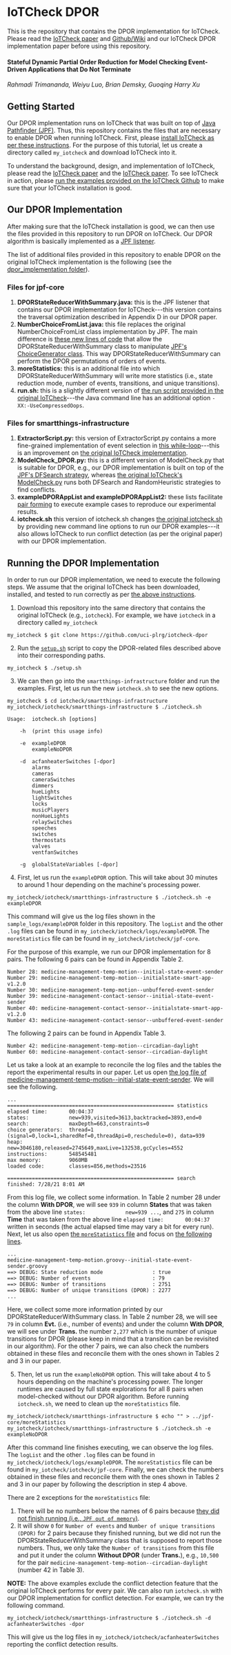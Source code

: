 # IoTCheck DPOR
This is the repository that contains the DPOR implementation for IoTCheck. Please read the [IoTCheck paper](https://2020.esec-fse.org/details/fse-2020-papers/16/Understanding-and-Automatically-Detecting-Conflicting-Interactions-between-Smart-Home) and [Github/Wiki](https://github.com/uci-plrg/iotcheck) and our IoTCheck DPOR implementation paper before using this repository.

#### Stateful Dynamic Partial Order Reduction for Model Checking Event-Driven Applications that Do Not Terminate
_Rahmadi Trimananda, Weiyu Luo, Brian Demsky, Guoqing Harry Xu_

## Getting Started
Our DPOR implementation runs on IoTCheck that was built on top of [Java Pathfinder (JPF)](https://github.com/javapathfinder). Thus, this repository contains the files that are necessary to enable DPOR when running IoTCheck. First, please [install IoTCheck as per these instructions](https://github.com/uci-plrg/iotcheck/blob/master/README.md#getting-started). For the purpose of this tutorial, let us create a directory called `my_iotcheck` and download IoTCheck into it.

To understand the background, design, and implementation of IoTCheck, please read the [IoTCheck paper](https://2020.esec-fse.org/details/fse-2020-papers/16/Understanding-and-Automatically-Detecting-Conflicting-Interactions-between-Smart-Home) and the [IoTCheck paper](https://2020.esec-fse.org/details/fse-2020-papers/16/Understanding-and-Automatically-Detecting-Conflicting-Interactions-between-Smart-Home). 
To see IoTCheck in action, please [run the examples provided on the IoTCheck Github](https://github.com/uci-plrg/iotcheck/blob/master/README.md#examples) to make sure that your IoTCheck installation is good.

## Our DPOR Implementation
After making sure that the IoTCheck installation is good, we can then use the files provided in this repository to run DPOR on IoTCheck. Our DPOR algorithm is basically implemented as a [JPF listener](https://github.com/javapathfinder/jpf-core/wiki/Listeners).

The list of additional files provided in this repository to enable DPOR on the original IoTCheck implementation is the following (see the [dpor_implementation folder](https://github.com/uci-plrg/iotcheck-dpor/tree/main/dpor_implementation)).

### Files for jpf-core
1. **DPORStateReducerWithSummary.java:** this is the JPF listener that contains our DPOR implementation for IoTCheck---this version contains the traversal optimization described in Appendix D in our DPOR paper.
2. **NumberChoiceFromList.java:** this file replaces the original NumberChoiceFromList class implementation by JPF. The main difference is [these new lines of code](https://github.com/uci-plrg/iotcheck-dpor/blob/652f448e55f7423c2a7b3f663a3ba203f2f6a609/dpor_implementation/jpf-core/NumberChoiceFromList.java#L265) that allow the DPORStateReducerWithSummary class to manipulate [JPF's ChoiceGenerator class](https://github.com/javapathfinder/jpf-core/wiki/ChoiceGenerators). This way DPORStateReducerWithSummary can perform the DPOR permutations of orders of events.  
3. **moreStatistics:** this is an additional file into which DPORStateReducerWithSummary will write more statistics (i.e., state reduction mode, number of events, transitions, and unique transitions).
4. **run.sh:** this is a slightly different version of [the run script provided in the original IoTCheck](https://github.com/uci-plrg/iotcheck/wiki/IoTCheck-JPF#run-script)---the Java command line has an additional option `-XX:-UseCompressedOops`.

### Files for smartthings-infrastructure
1. **ExtractorScript.py:** this version of ExtractorScript.py contains a more fine-grained implementation of event selection in [this while-loop](https://github.com/uci-plrg/iotcheck-dpor/blob/ed6d392ecf1162299ba012facb1be4ab4431d89d/dpor_implementation/smartthings-infrastructure/ExtractorScript.py#L397)---this is an improvement on [the original IoTCheck implementation](https://github.com/uci-plrg/iotcheck/wiki/IoTCheck-Infrastructure#iotcheck-configuration-and-preprocessing).
2. **ModelCheck_DPOR.py:** this is a different version of ModelCheck.py that is suitable for DPOR, e.g., our DPOR implementation is built on top of the [JPF's DFSearch strategy](https://github.com/javapathfinder/jpf-core/wiki/Search-Strategies), whereas [the original IoTCheck's ModelCheck.py](https://github.com/uci-plrg/iotcheck/wiki/IoTCheck-Infrastructure#iotcheck-configuration-and-preprocessing) runs both DFSearch and RandomHeuristic strategies to find conflicts.
3. **exampleDPORAppList and exampleDPORAppList2:** these lists facilitate [pair forming](https://github.com/uci-plrg/iotcheck#forming-pairs) to execute example cases to reproduce our experimental results.
4. **iotcheck.sh** this version of iotcheck.sh changes [the original iotcheck.sh](https://github.com/uci-plrg/iotcheck#experiments) by providing new command line options to run our DPOR examples---it also allows IoTCheck to run conflict detection (as per the original paper) with our DPOR implementation.

## Running the DPOR Implementation
In order to run our DPOR implementation, we need to execute the following steps. We assume that the original IoTCheck has been downloaded, installed, and tested to run correctly as per [the above instructions](https://github.com/uci-plrg/iotcheck-dpor#getting-started).

1. Download this repository into the same directory that contains the original IoTCheck (e.g., `iotcheck`). For example, we have `iotcheck` in a directory called `my_iotcheck`
```
my_iotcheck $ git clone https://github.com/uci-plrg/iotcheck-dpor
```

2. Run the [`setup.sh`](https://github.com/uci-plrg/iotcheck-dpor/blob/main/setup.sh) script to copy the DPOR-related files described above into their corresponding paths.
```
my_iotcheck $ ./setup.sh
```

3. We can then go into the `smartthings-infrastructure` folder and run the examples. First, let us run the new `iotcheck.sh` to see the new options.
```
my_iotcheck $ cd iotcheck/smartthings-infrastructure
my_iotcheck/iotcheck/smartthings-infrastructure $ ./iotcheck.sh

Usage:	iotcheck.sh [options]

	-h	(print this usage info)

	-e	exampleDPOR
		exampleNoDPOR

	-d	acfanheaterSwitches [-dpor]
		alarms
		cameras
		cameraSwitches
		dimmers
		hueLights
		lightSwitches
		locks
		musicPlayers
		nonHueLights
		relaySwitches
		speeches
		switches
		thermostats
		valves
		ventfanSwitches

	-g	globalStateVariables [-dpor]
```

4. First, let us run the `exampleDPOR` option. This will take about 30 minutes to around 1 hour depending on the machine's processing power.
```
my_iotcheck/iotcheck/smartthings-infrastructure $ ./iotcheck.sh -e exampleDPOR
```
This command will give us the log files shown in the `sample_logs/exampleDPOR` folder in this repository. The `logList` and the other `.log` files can be found in `my_iotcheck/iotcheck/logs/exampleDPOR`. The `moreStatistics` file can be found in `my_iotcheck/iotcheck/jpf-core`.

For the purpose of this example, we run our DPOR implementation for 8 pairs. The following 6 pairs can be found in Appendix Table 2.
```
Number 28: medicine-management-temp-motion--initial-state-event-sender
Number 29: medicine-management-temp-motion--initialstate-smart-app-v1.2.0
Number 30: medicine-management-temp-motion--unbuffered-event-sender
Number 39: medicine-management-contact-sensor--initial-state-event-sender
Number 40: medicine-management-contact-sensor--initialstate-smart-app-v1.2.0
Number 43: medicine-management-contact-sensor--unbuffered-event-sender
```
The following 2 pairs can be found in Appendix Table 3.
```
Number 42: medicine-management-temp-motion--circadian-daylight
Number 60: medicine-management-contact-sensor--circadian-daylight
```
Let us take a look at an example to reconcile the log files and the tables the report the experimental results in our paper. Let us open [the log file of medicine-management-temp-motion--initial-state-event-sender](https://github.com/uci-plrg/iotcheck-dpor/blob/main/sample_logs/exampleDPOR/medicine-management-temp-motion.groovy--initial-state-event-sender.groovy.log). We will see the following.
```
...
====================================================== statistics
elapsed time:       00:04:37
states:             new=939,visited=3613,backtracked=3893,end=0
search:             maxDepth=663,constraints=0
choice generators:  thread=1 (signal=0,lock=1,sharedRef=0,threadApi=0,reschedule=0), data=939
heap:               new=3046180,released=2745649,maxLive=132538,gcCycles=4552
instructions:       548545481
max memory:         9060MB
loaded code:        classes=856,methods=23516

====================================================== search finished: 7/28/21 8:01 AM
```
From this log file, we collect some information. In Table 2 number 28 under the column **With DPOR**, we will see `939` in column **States** that was taken from the above line `states:             new=939 ...`, and `275` in column **Time** that was taken from the above line `elapsed time:       00:04:37` written in seconds (the actual elapsed time may vary a bit for every run).
Next, let us also open [the `moreStatistics` file](https://github.com/uci-plrg/iotcheck-dpor/blob/main/sample_logs/exampleDPOR/moreStatistics) and focus on [the following lines](https://github.com/uci-plrg/iotcheck-dpor/blob/feff258204f90485a4fe49cea0c38d358a228b8e/sample_logs/exampleDPOR/moreStatistics#L30).
```
...
medicine-management-temp-motion.groovy--initial-state-event-sender.groovy
==> DEBUG: State reduction mode                : true
==> DEBUG: Number of events                    : 79
==> DEBUG: Number of transitions               : 2751
==> DEBUG: Number of unique transitions (DPOR) : 2277
...
```
Here, we collect some more information printed by our DPORStateReducerWithSummary class. In Table 2 number 28, we will see `79` in column **Evt.** (i.e., number of events) and under the column **With DPOR**, we will see under **Trans.** the number `2,277` which is the number of unique transitions for DPOR (please keep in mind that a transition can be revisited in our algorithm).
For the other 7 pairs, we can also check the numbers obtained in these files and reconcile them with the ones shown in Tables 2 and 3 in our paper.

5. Then, let us run the `exampleNoDPOR` option. This will take about 4 to 5 hours depending on the machine's processing power. The longer runtimes are caused by full state explorations for all 8 pairs when model-checked without our DPOR algorithm. Before running `iotcheck.sh`, we need to clean up the `moreStatistics` file.
```
my_iotcheck/iotcheck/smartthings-infrastructure $ echo "" > ../jpf-core/moreStatistics 
my_iotcheck/iotcheck/smartthings-infrastructure $ ./iotcheck.sh -e exampleNoDPOR
``` 
After this command line finishes executing, we can observe the log files. The `logList` and the other `.log` files can be found in `my_iotcheck/iotcheck/logs/exampleDPOR`. The `moreStatistics` file can be found in `my_iotcheck/iotcheck/jpf-core`. Finally, we can check the numbers obtained in these files and reconcile them with the ones shown in Tables 2 and 3 in our paper by following the description in step 4 above.

There are 2 exceptions for the `moreStatistics` file:
1. There will be no numbers below the names of 6 pairs because [they did not finish running (i.e., `JPF out of memory`)](https://github.com/uci-plrg/iotcheck-dpor/blob/main/sample_logs/exampleNoDPOR/medicine-management-contact-sensor.groovy--initial-state-event-sender.groovy.log).
2. It will show `0` for `Number of events` and `Number of unique transitions (DPOR)` for 2 pairs because they finished running, but we did not run the DPORStateReducerWithSummary class that is supposed to report those numbers. Thus, we only take the `Number of transitions` from this file and put it under the column **Without DPOR** (under **Trans.**), e.g., `10,500` for the pair `medicine-management-temp-motion--circadian-daylight` (number 42 in Table 3).

**NOTE:** The above examples exclude the conflict detection feature that the original IoTCheck performs for every pair. We can also run `iotcheck.sh` with our DPOR implementation for conflict detection. For example, we can try the following command.
```
my_iotcheck/iotcheck/smartthings-infrastructure $ ./iotcheck.sh -d	acfanheaterSwitches -dpor
```
This will give us the log files in `my_iotcheck/iotcheck/acfanheaterSwitches` reporting the conflict detection results.
